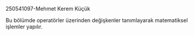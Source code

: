 250541097-Mehmet Kerem Küçük

Bu bölümde operatörler üzerinden değişkenler tanımlayarak matematiksel işlemler yapılır.

